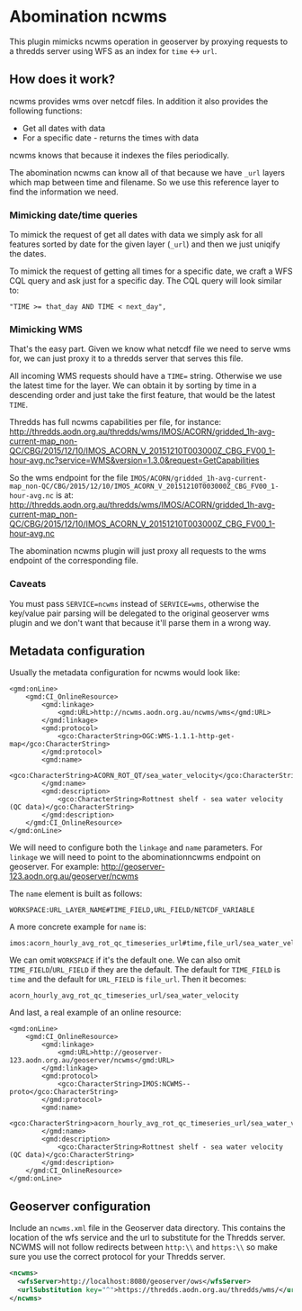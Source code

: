 # Abomination ncwms

This plugin mimicks ncwms operation in geoserver by proxying requests to a
thredds server using WFS as an index for `time` <-> `url`.

## How does it work?

ncwms provides wms over netcdf files. In addition it also provides the
following functions:
 * Get all dates with data
 * For a specific date - returns the times with data

ncwms knows that because it indexes the files periodically.

The abomination ncwms can know all of that because we have `_url` layers which
map between time and filename. So we use this reference layer to find the
information we need.

### Mimicking date/time queries

To mimick the request of get all dates with data we simply ask for all features
sorted by date for the given layer (`_url`) and then we just uniqify the dates.

To mimick the request of getting all times for a specific date, we craft a WFS
CQL query and ask just for a specific day. The CQL query will look similar to:
```
"TIME >= that_day AND TIME < next_day",
```

### Mimicking WMS

That's the easy part. Given we know what netcdf file we need to serve wms for,
we can just proxy it to a thredds server that serves this file.

All incoming WMS requests should have a `TIME=` string. Otherwise we use the
latest time for the layer. We can obtain it by sorting by time in a descending
order and just take the first feature, that would be the latest `TIME`.

Thredds has full ncwms capabilities per file, for instance:
http://thredds.aodn.org.au/thredds/wms/IMOS/ACORN/gridded_1h-avg-current-map_non-QC/CBG/2015/12/10/IMOS_ACORN_V_20151210T003000Z_CBG_FV00_1-hour-avg.nc?service=WMS&version=1.3.0&request=GetCapabilities

So the wms endpoint for the file `IMOS/ACORN/gridded_1h-avg-current-map_non-QC/CBG/2015/12/10/IMOS_ACORN_V_20151210T003000Z_CBG_FV00_1-hour-avg.nc` is at:
http://thredds.aodn.org.au/thredds/wms/IMOS/ACORN/gridded_1h-avg-current-map_non-QC/CBG/2015/12/10/IMOS_ACORN_V_20151210T003000Z_CBG_FV00_1-hour-avg.nc

The abomination ncwms plugin will just proxy all requests to the wms endpoint of
the corresponding file.

### Caveats

You must pass `SERVICE=ncwms` instead of `SERVICE=wms`, otherwise the key/value
pair parsing will be delegated to the original geoserver wms plugin and we
don't want that because it'll parse them in a wrong way.

## Metadata configuration

Usually the metadata configuration for ncwms would look like:
```
<gmd:onLine>
    <gmd:CI_OnlineResource>
        <gmd:linkage>
            <gmd:URL>http://ncwms.aodn.org.au/ncwms/wms</gmd:URL>
        </gmd:linkage>
        <gmd:protocol>
            <gco:CharacterString>OGC:WMS-1.1.1-http-get-map</gco:CharacterString>
        </gmd:protocol>
        <gmd:name>
            <gco:CharacterString>ACORN_ROT_QT/sea_water_velocity</gco:CharacterString>
        </gmd:name>
        <gmd:description>
            <gco:CharacterString>Rottnest shelf - sea water velocity (QC data)</gco:CharacterString>
        </gmd:description>
    </gmd:CI_OnlineResource>
</gmd:onLine>
```

We will need to configure both the `linkage` and `name` parameters. For
`linkage` we will need to point to the abominationncwms endpoint on geoserver.
For example:
http://geoserver-123.aodn.org.au/geoserver/ncwms

The `name` element is built as follows:
```
WORKSPACE:URL_LAYER_NAME#TIME_FIELD,URL_FIELD/NETCDF_VARIABLE
```

A more concrete example for `name` is:
```
imos:acorn_hourly_avg_rot_qc_timeseries_url#time,file_url/sea_water_velocity
```
We can omit `WORKSPACE` if it's the default one. We can also omit
`TIME_FIELD`/`URL_FIELD` if they are the default. The default for `TIME_FIELD`
is `time` and the default for `URL_FIELD` is `file_url`. Then it becomes:
```
acorn_hourly_avg_rot_qc_timeseries_url/sea_water_velocity
```

And last, a real example of an online resource:
```
<gmd:onLine>
    <gmd:CI_OnlineResource>
        <gmd:linkage>
            <gmd:URL>http://geoserver-123.aodn.org.au/geoserver/ncwms</gmd:URL>
        </gmd:linkage>
        <gmd:protocol>
            <gco:CharacterString>IMOS:NCWMS--proto</gco:CharacterString>
        </gmd:protocol>
        <gmd:name>
            <gco:CharacterString>acorn_hourly_avg_rot_qc_timeseries_url/sea_water_velocity</gco:CharacterString>
        </gmd:name>
        <gmd:description>
            <gco:CharacterString>Rottnest shelf - sea water velocity (QC data)</gco:CharacterString>
        </gmd:description>
    </gmd:CI_OnlineResource>
</gmd:onLine>
```

## Geoserver configuration

Include an `ncwms.xml` file in the Geoserver data directory. This contains the location of the wfs service and the url
to substitute for the Thredds server. NCWMS will not follow redirects between `http:\\` and `https:\\` so make sure you
use the correct protocol for your Thredds server.

```xml
<ncwms>
  <wfsServer>http://localhost:8080/geoserver/ows</wfsServer>
  <urlSubstitution key="^">https://thredds.aodn.org.au/thredds/wms/</urlSubstitution>
</ncwms>
```